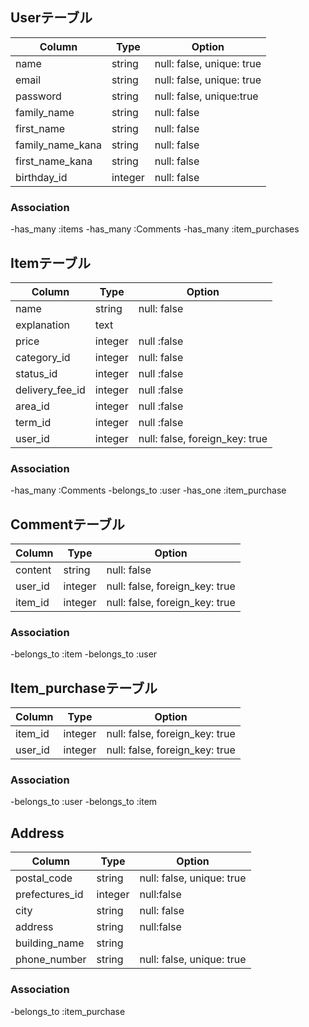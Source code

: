 ## Userテーブル

|Column|Type|Option|
|------|----|------|
|name|string|null: false, unique: true|
|email|string|null: false, unique: true|
|password|string|null: false, unique:true|
|family_name|string|null: false|
|first_name|string|null: false|
|family_name_kana|string|null: false|
|first_name_kana|string|null: false|
|birthday_id|integer|null: false|

### Association

-has_many :items
-has_many :Comments
-has_many :item_purchases


## Itemテーブル

|Column|Type|Option|
|------|----|------|
|name|string|null: false|
|explanation|text|
|price|integer|null :false|
|category_id|integer|null: false|
|status_id|integer|null :false|
|delivery_fee_id|integer|null :false|
|area_id|integer|null :false|
|term_id|integer|null :false|
|user_id|integer|null: false, foreign_key: true|

### Association

-has_many :Comments
-belongs_to :user
-has_one :item_purchase


## Commentテーブル

|Column|Type|Option|
|------|----|------|
|content|string|null: false|
|user_id|integer|null: false, foreign_key: true|
|item_id|integer|null: false, foreign_key: true|

### Association

-belongs_to :item
-belongs_to :user


## Item_purchaseテーブル

|Column|Type|Option|
|------|----|------|
|item_id|integer|null: false, foreign_key: true|
|user_id|integer|null: false, foreign_key: true|

### Association

-belongs_to :user
-belongs_to :item


## Address

|Column|Type|Option|
|------|----|------|
|postal_code|string|null: false, unique: true|
|prefectures_id|integer|null:false|
|city|string|null: false|
|address|string|null:false|
|building_name|string|
|phone_number|string|null: false, unique: true|

### Association

-belongs_to :item_purchase